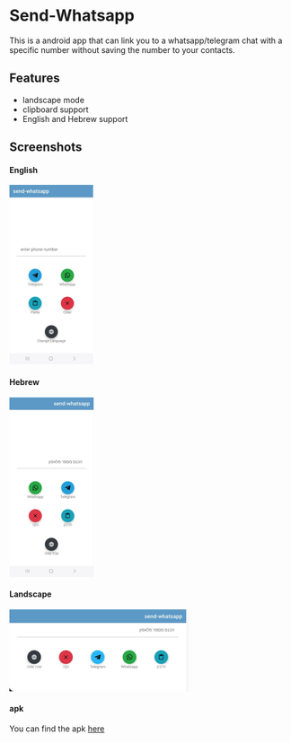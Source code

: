 # Send-Whatsapp

This is a android app that can link you to a whatsapp/telegram chat with a specific number without saving the number to your contacts.

## Features
* landscape mode
* clipboard support
* English and Hebrew support


## Screenshots

#### English
![English](./assets/ss_en.png)

#### Hebrew
![Hebrew](./assets/ss_he.png)

#### Landscape
![Landscape](./assets/ss_land.png)


#### apk

You can find the apk [here](./app/build/outputs/apk/debug/app-debug.apk)

